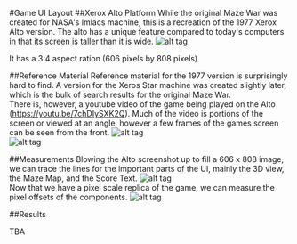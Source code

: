 #Game UI Layout
##Xerox Alto Platform
While the original Maze War was created for NASA's Imlacs machine, this is a recreation of the 1977 Xerox Alto version. The alto has a unique feature compared to today's computers in that its screen is taller than it is wide.
![alt tag](http://i.imgur.com/xNBUpbU.jpg)<br />

It has a 3:4 aspect ration (606 pixels by 808 pixels)

##Reference Material
Reference material for the 1977 version is surprisingly hard to find. A version for the Xeros Star machine was created slightly later, which is the bulk of search results for the original Maze War.<br /> There is, however, a youtube video of the game being played on the Alto (https://youtu.be/7chDIySXK2Q). Much of the video is portions of the screen or viewed at an angle, however a few frames of the games screen can be seen from the front.
![alt tag](http://i.imgur.com/WE1NK49.png)<br />
![alt tag](http://i.imgur.com/HCNNDMM.png)<br />

##Measurements
Blowing the Alto screenshot up to fill a 606 x 808 image, we can trace the lines for the important parts of the UI, mainly the 3D view, the Maze Map, and the Score Text.
![alt tag](http://i.imgur.com/bvDa6x3.png)<br />
Now that we have a pixel scale replica of the game, we can measure the pixel offsets of the components.
![alt tag](http://i.imgur.com/U8DvIcw.png)<br />

##Results

TBA